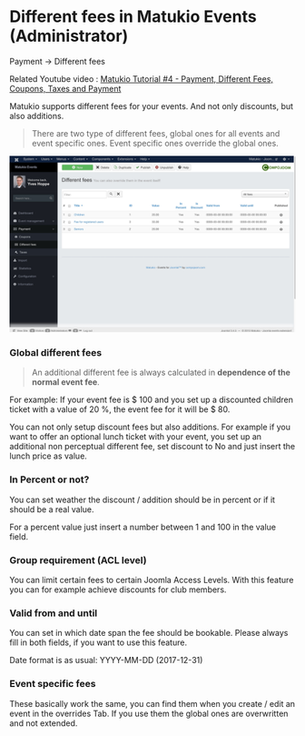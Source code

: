 # Different fees in Matukio Events (Administrator)

Payment -> Different fees

Related Youtube video : [Matukio Tutorial #4 - Payment, Different Fees, Coupons, Taxes and Payment](https://www.youtube.com/watch?v=o5P_r_HZGps)

Matukio supports different fees for your events. And not only discounts, but also additions.

> There are two type of different fees, global ones for all events and event specific ones. Event specific ones override the global ones.

![](different-fees.jpeg)

### Global different fees

> An additional different fee is always calculated in **dependence of the normal event fee**. 

For example: If your event fee is $ 100 and you set up a discounted children ticket with a value of 20 %, the event fee for it will be $ 80.

You can not only setup discount fees but also additions. For example if you want to offer an optional lunch ticket with your event, you set up an additional non perceptual different fee, set discount to No and just insert the lunch price as value.

### In Percent or not?

You can set weather the discount / addition should be in percent or if it should be a real value.

For a percent value just insert a number between 1 and 100 in the value field.

### Group requirement (ACL level)

You can limit certain fees to certain Joomla Access Levels. With this feature you can for example achieve discounts for club members.

### Valid from and until

You can set in which date span the fee should be bookable. Please always fill in both fields, if you want to use this feature.

Date format is as usual: YYYY-MM-DD (2017-12-31)

### Event specific fees

These basically work the same, you can find them when you create / edit an event in the overrides Tab. If you use them the global ones are overwritten and not extended.



